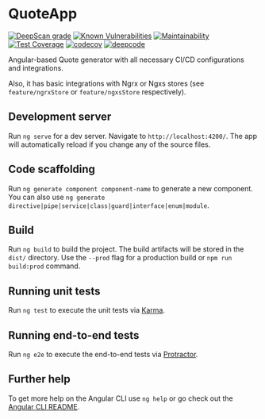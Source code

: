 # QuoteApp

[![DeepScan grade](https://deepscan.io/api/teams/12102/projects/15071/branches/295401/badge/grade.svg)](https://deepscan.io/dashboard#view=project&tid=12102&pid=15071&bid=295401)
[![Known Vulnerabilities](https://snyk.io/test/github/ViktorSoroka07/ngQuote/badge.svg?targetFile=package.json)](https://snyk.io/test/github/ViktorSoroka07/ngQuote?targetFile=package.json)
[![Maintainability](https://api.codeclimate.com/v1/badges/00a4824ef53ef1abdc6d/maintainability)](https://codeclimate.com/github/ViktorSoroka07/ngQuote/maintainability)
[![Test Coverage](https://api.codeclimate.com/v1/badges/00a4824ef53ef1abdc6d/test_coverage)](https://codeclimate.com/github/ViktorSoroka07/ngQuote/test_coverage)
[![codecov](https://codecov.io/gh/ViktorSoroka07/ngQuote/branch/master/graph/badge.svg?token=Z69AAM2W8M)](https://codecov.io/gh/ViktorSoroka07/ngQuote)
[![deepcode](https://www.deepcode.ai/api/gh/badge?key=eyJhbGciOiJIUzI1NiIsInR5cCI6IkpXVCJ9.eyJwbGF0Zm9ybTEiOiJnaCIsIm93bmVyMSI6IlZpa3RvclNvcm9rYTA3IiwicmVwbzEiOiJuZ1F1b3RlIiwiaW5jbHVkZUxpbnQiOmZhbHNlLCJhdXRob3JJZCI6MjU5MTMsImlhdCI6MTYwNzg2OTkzOH0.95hFQ8G55JG1Gdpt9hPxKQ6ySohJmh48CeD9DZBQwKI)](https://www.deepcode.ai/app/gh/ViktorSoroka07/ngQuote/_/dashboard?utm_content=gh%2FViktorSoroka07%2FngQuote)

Angular-based Quote generator with all necessary CI/CD configurations and integrations. 

Also, it has basic integrations with Ngrx or Ngxs stores (see `feature/ngrxStore` or `feature/ngxsStore` respectively).

## Development server

Run `ng serve` for a dev server. Navigate to `http://localhost:4200/`. The app will automatically reload if you change any of the source files.

## Code scaffolding

Run `ng generate component component-name` to generate a new component. You can also use `ng generate directive|pipe|service|class|guard|interface|enum|module`.

## Build

Run `ng build` to build the project. The build artifacts will be stored in the `dist/` directory.
Use the `--prod` flag for a production build or `npm run build:prod` command.

## Running unit tests

Run `ng test` to execute the unit tests via [Karma](https://karma-runner.github.io).

## Running end-to-end tests

Run `ng e2e` to execute the end-to-end tests via [Protractor](http://www.protractortest.org/).

## Further help

To get more help on the Angular CLI use `ng help` or go check out the [Angular CLI README](https://github.com/angular/angular-cli/blob/master/README.md).
